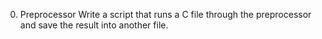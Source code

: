 0. Preprocessor
Write a script that runs a C file through the preprocessor and save the result into another file.
